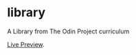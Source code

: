 # library

A Library from The Odin Project curriculum

[Live Preview](https://nbht98.github.io/library/).

